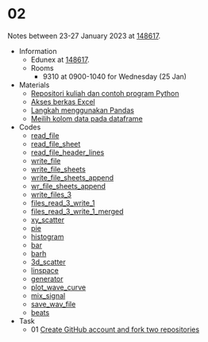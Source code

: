 # 02
Notes between 23-27 January 2023 at [148617](https://edunex.itb.ac.id/courses/47403/preview/148617).

- Information
  + Edunex at [148617](https://edunex.itb.ac.id/courses/47403/preview/148617).
  + Rooms
    - 9310 at 0900-1040 for Wednesday (25 Jan)
- Materials
  + [Repositori kuliah dan contoh program Python](20220125-0.jpeg)
  + [Akses berkas Excel](20220125-1.jpeg)
  + [Langkah menggunakan Pandas](20220125-2.jpeg)
  + [Meilih kolom data pada dataframe](20220125-3.jpeg)
- Codes
  + [read_file](https://github.com/dudung/py-jupyter-nb/blob/main/src/import/external/pandas/excel/basic/read_file.ipynb)
  + [read_file_sheet](https://github.com/dudung/py-jupyter-nb/blob/main/src/import/external/pandas/excel/basic/read_file_sheet.ipynb)
  + [read_file_header_lines](https://github.com/dudung/py-jupyter-nb/blob/main/src/import/external/pandas/excel/basic/read_file_header_lines.ipynb)
  + [write_file](https://github.com/dudung/py-jupyter-nb/blob/main/src/import/external/pandas/excel/basic/write_file.ipynb)
  + [write_file_sheets](https://github.com/dudung/py-jupyter-nb/blob/main/src/import/external/pandas/excel/basic/write_file_sheets.ipynb)
  + [write_file_sheets_append](https://github.com/dudung/py-jupyter-nb/blob/main/src/import/external/pandas/excel/basic/write_file_sheets_append.ipynb)
  + [wr_file_sheets_append](https://github.com/dudung/py-jupyter-nb/blob/main/src/import/external/pandas/excel/basic/wr_file_sheets_append.ipynb)
  + [write_files_3](https://github.com/dudung/py-jupyter-nb/blob/main/src/import/external/pandas/excel/basic/write_files_3.ipynb)
  + [files_read_3_write_1](https://github.com/dudung/py-jupyter-nb/blob/main/src/import/external/pandas/excel/basic/files_read_3_write_1.ipynb)
  + [files_read_3_write_1_merged](https://github.com/dudung/py-jupyter-nb/blob/main/src/import/external/pandas/excel/basic/files_read_3_write_1_merged.ipynb)
  + [xy_scatter](https://github.com/dudung/py-jupyter-nb/blob/main/src/import/external/pandas/excel/chart/xy_scatter.ipynb)
  + [pie](https://github.com/dudung/py-jupyter-nb/blob/main/src/import/external/pandas/excel/chart/pie.ipynb)
  + [histogram](https://github.com/dudung/py-jupyter-nb/blob/main/src/import/external/pandas/excel/chart/histogram.ipynb)
  + [bar](https://github.com/dudung/py-jupyter-nb/blob/main/src/import/external/pandas/excel/chart/bar.ipynb)
  + [barh](https://github.com/dudung/py-jupyter-nb/blob/main/src/import/external/pandas/excel/chart/barh.ipynb)
  + [3d_scatter](https://github.com/dudung/py-jupyter-nb/blob/main/src/import/external/pandas/excel/chart/3d_scatter.ipynb)
  + [linspace](https://github.com/dudung/py-jupyter-nb/blob/main/src/apply/fft/audio/linspace.ipynb)
  + [generator](https://github.com/dudung/py-jupyter-nb/blob/main/src/apply/fft/audio/generator.ipynb)
  + [plot_wave_curve](https://github.com/dudung/py-jupyter-nb/blob/main/src/apply/fft/audio/plot_wave_curve.ipynb)
  + [mix_signal](https://github.com/dudung/py-jupyter-nb/blob/main/src/apply/fft/audio/mix_signal.ipynb)
  + [save_wav_file](https://github.com/dudung/py-jupyter-nb/blob/main/src/apply/fft/audio/save_wav_file.ipynb)
  + [beats](https://github.com/dudung/py-jupyter-nb/blob/main/src/apply/fft/audio/beats.ipynb)
- Task
  + 01 [Create GitHub account and fork two repositories](https://github.com/dudung/nt6094-01-2022-2/issues/1)


